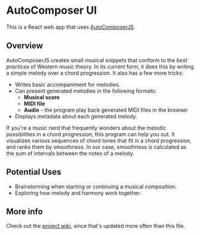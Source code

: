# AutoComposer UI
This is a React web app that uses [AutoComposerJS](https://github.com/rjsalvadorr/autocomposer-js).

## Overview
AutoComposerJS creates small musical snippets that conform to the _best practices_ of Western music theory. In its current form, it does this by writing a simple melody over a chord progression. It also has a few more tricks:

* Writes basic accompaniment for melodies.
* Can present generated melodies in the following formats:
    + **Musical score**
    + **MIDI file**
    + **Audio** - the program play back generated MIDI files in the browser
* Displays metadata about each generated melody.

If you're a music nerd that frequently wonders about the melodic possibilities in a chord progression, this program can help you out.
It visualizes various sequences of chord tones that fit in a chord progression, and ranks them by smoothness.
In our case, smoothness is calculated as the sum of intervals between the notes of a melody.

## Potential Uses
* Brainstorming when starting or continuing a musical composition.
* Exploring how melody and harmony work together.

## More info
Check out the [project wiki](https://github.com/rjsalvadorr/autocomposer-melody/wiki), since that's updated more often than this file.
